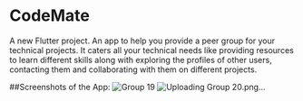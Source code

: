 # CodeMate

A new Flutter project.
An app to help you provide a peer group for your technical projects. It caters all your technical needs like providing resources
to learn different skills along with exploring the profiles of other users, contacting them and collaborating with them on
different projects.

##Screenshots of the App:
![Group 19](https://user-images.githubusercontent.com/111135506/184543619-86028212-53da-42a3-b238-15c61af95f54.png)
![Uploading Group 20.png…]()
